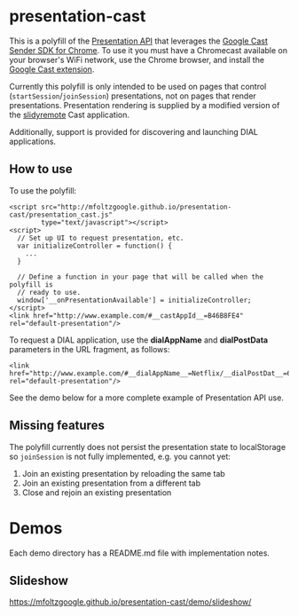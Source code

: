 # presentation-cast

This is a polyfill of the [Presentation API](http://w3c.github.io/presentation-api/)
that leverages the [Google Cast Sender SDK for Chrome](https://developers.google.com/cast/docs/reference/chrome/).
To use it you must have a Chromecast available on your browser's WiFi network, use the
Chrome browser, and install the [Google Cast extension](https://chrome.google.com/webstore/detail/google-cast-beta/dliochdbjfkdbacpmhlcpmleaejidimm).

Currently this polyfill is only intended to be used on pages that control
(```startSession```/```joinSession```) presentations, not on pages that render
presentations.  Presentation rendering is supplied by a modified version of the
[slidyremote](https://github.com/webscreens/slidyremote) Cast application.

Additionally, support is provided for discovering and launching DIAL applications.

## How to use

To use the polyfill:

```
<script src="http://mfoltzgoogle.github.io/presentation-cast/presentation_cast.js"
        type="text/javascript"></script>
<script>
  // Set up UI to request presentation, etc.
  var initializeController = function() {
    ...
  }

  // Define a function in your page that will be called when the polyfill is
  // ready to use.
  window['__onPresentationAvailable'] = initializeController;
</script>
<link href="http://www.example.com/#__castAppId__=B46B8FE4" rel="default-presentation"/>
```

To request a DIAL application, use the __dialAppName__ and __dialPostData__ parameters in the URL
fragment, as follows:
```
<link href="http://www.example.com/#__dialAppName__=Netflix/__dialPostDat__=667ouy7==" rel="default-presentation"/>
```

See the demo below for a more complete example of Presentation API use.

## Missing features

The polyfill currently does not persist the presentation state to localStorage
so ```joinSession``` is not fully implemented, e.g. you cannot yet:

1. Join an existing presentation by reloading the same tab
2. Join an existing presentation from a different tab
3. Close and rejoin an existing presentation

# Demos

Each demo directory has a README.md file with implementation notes.

## Slideshow

https://mfoltzgoogle.github.io/presentation-cast/demo/slideshow/

